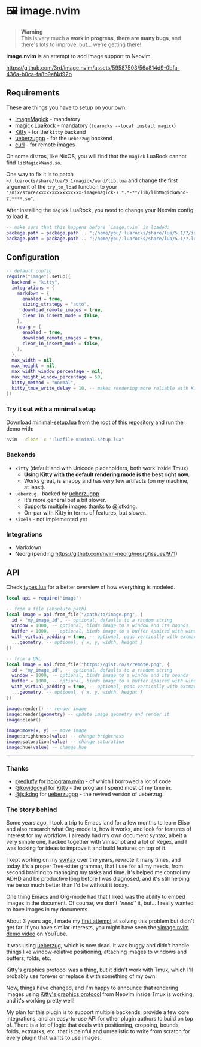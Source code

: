 # 🖼️ image.nvim

> **Warning**
>\
> This is very much a **work in progress**, **there are many bugs**, and there's lots to improve, but... we're getting there!

**image.nvim** is an attempt to add image support to Neovim.

https://github.com/3rd/image.nvim/assets/59587503/56a814d9-0bfa-436a-b0ca-fa8b9ef4d92b

## Requirements

These are things you have to setup on your own:
- [ImageMagick](https://github.com/ImageMagick/ImageMagick) - mandatory
- [magick LuaRock](https://github.com/leafo/magick) - mandatory (`luarocks --local install magick`)
- [Kitty](https://sw.kovidgoyal.net/kitty/) - for the `kitty` backend
- [ueberzugpp](https://github.com/jstkdng/ueberzugpp) - for the `ueberzug` backend
- [curl](https://github.com/curl/curl) - for remote images

On some distros, like NixOS, you will find that the `magick` LuaRock cannot find `libMagickWand.so`.

One way to fix it is to patch `~/.luarocks/share/lua/5.1/magick/wand/lib.lua` and change the first argument of the `try_to_load`
function to your `"/nix/store/xxxxxxxxxxxxxxxx-imagemagick-7.*.*-**/lib/libMagickWand-7.****.so"`.

After installing the `magick` LuaRock, you need to change your Neovim config to load it.

```lua
-- make sure that this happens before `image.nvim` is loaded:
package.path = package.path .. ";/home/you/.luarocks/share/lua/5.1/?/init.lua;"
package.path = package.path .. ";/home/you/.luarocks/share/lua/5.1/?.lua;"
```

## Configuration

```lua
-- default config
require("image").setup({
  backend = "kitty",
  integrations = {
    markdown = {
      enabled = true,
      sizing_strategy = "auto",
      download_remote_images = true,
      clear_in_insert_mode = false,
    },
    neorg = {
      enabled = true,
      download_remote_images = true,
      clear_in_insert_mode = false,
    },
  },
  max_width = nil,
  max_height = nil,
  max_width_window_percentage = nil,
  max_height_window_percentage = 50,
  kitty_method = "normal",
  kitty_tmux_write_delay = 10, -- makes rendering more reliable with Kitty+Tmux
})
```

### Try it out with a minimal setup

Download [minimal-setup.lua](./minimal-setup.lua) from the root of this repository and run the demo with:

```sh
nvim --clean -c ":luafile minimal-setup.lua"
```


### Backends

- `kitty` (default and with Unicode placeholders, both work inside Tmux)
    - **Using Kitty with the default rendering mode is the best right now.**
    - Works great, is snappy and has very few artifacts (on my machine, at least).
- `ueberzug` - backed by [ueberzugpp](https://github.com/jstkdng/ueberzugpp)
    - It's more general but a bit slower.
    - Supports multiple images thanks to [@jstkdng](https://github.com/jstkdng/ueberzugpp/issues/74).
    - On-par with Kitty in terms of features, but slower.
- `sixels` - not implemented yet

### Integrations

- Markdown
- Neorg (pending https://github.com/nvim-neorg/neorg/issues/971)

## API

Check [types.lua](./lua/types.lua) for a better overview of how everything is modeled.

```lua
local api = require("image")

-- from a file (absolute path)
local image = api.from_file("/path/to/image.png", {
  id = "my_image_id", -- optional, defaults to a random string
  window = 1000, -- optional, binds image to a window and its bounds
  buffer = 1000, -- optional, binds image to a buffer (paired with window binding)
  with_virtual_padding = true, -- optional, pads vertically with extmarks
  ...geometry, -- optional, { x, y, width, height }
})

-- from a URL
local image = api.from_file("https://gist.ro/s/remote.png", {
  id = "my_image_id", -- optional, defaults to a random string
  window = 1000, -- optional, binds image to a window and its bounds
  buffer = 1000, -- optional, binds image to a buffer (paired with window binding)
  with_virtual_padding = true, -- optional, pads vertically with extmarks
  ...geometry, -- optional, { x, y, width, height }
})

image:render() -- render image
image:render(geometry) -- update image geometry and render it
image:clear()

image:move(x, y) -- move image
image:brightness(value) -- change brightness
image:saturation(value) -- change saturation
image:hue(value) -- change hue
```

---

### Thanks

- [@edluffy](https://github.com/edluffy) for [hologram.nvim](https://github.com/edluffy/hologram.nvim) - of which I borrowed a lot of code.
- [@kovidgoyal](https://github.com/kovidgoyal) for [Kitty](https://github.com/kovidgoyal/kitty) - the program I spend most of my time in.
- [@jstkdng](https://github.com/jstkdng) for [ueberzugpp](https://github.com/jstkdng/ueberzugpp) - the revived version of ueberzug.

### The story behind
Some years ago, I took a trip to Emacs land for a few months to learn Elisp and also research what Org-mode is, how it works,
and look for features of interest for my workflow.
I already had my own document syntax, albeit a very simple one, hacked together with Vimscript and a lot
of Regex, and I was looking for ideas to improve it and build features on top of it.

I kept working on my [syntax](https://github.com/3rd/syslang) over the years, rewrote it many times, and today it's a proper Tree-sitter grammar,
that I use for all my needs, from second braining to managing my tasks and time.
It's helped me control my ADHD and be productive long before I was diagnosed, and it's still helping me be so much better than I'd be without it today.

One thing Emacs and Org-mode had that I liked was the ability to embed images in the document. Of course, we don't *"need"* it, but... I really wanted to have images in my documents.

About 3 years ago, I made my [first attempt](https://github.com/3rd/vimage.nvim/tree/master) at solving this problem but didn't get far.
If you have similar interests, you might have seen the [vimage.nvim demo video](https://www.youtube.com/watch?v=cnt9mPOjrLg) on YouTube.

It was using [ueberzug](https://github.com/seebye/ueberzug), which is now dead. It was buggy and didn't handle things like window-relative positioning, attaching images to windows and buffers, folds, etc.

Kitty's graphics protocol was a thing, but it didn't work with Tmux, which I'll probably use forever or replace it with something of my own.

Now, things have changed, and I'm happy to announce that rendering images using [Kitty's graphics protocol](https://sw.kovidgoyal.net/kitty/graphics-protocol.html) from Neovim inside Tmux is working, and it's working pretty well!

My plan for this plugin is to support multiple backends, provide a few core integrations, and an easy-to-use API for other plugin authors to build on top of. There is a lot of logic that deals with positioning, cropping, bounds,
folds, extmarks, etc. that is painful and unrealistic to write from scratch for every plugin that wants to use images.

